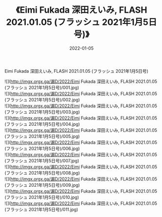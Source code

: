 ﻿---
layout: post
title:  《Eimi Fukada 深田えいみ, FLASH 2021.01.05 (フラッシュ 2021年1月5日号)》
date:   2022-01-05
img: http://imgx.orgx.ga/漏D/2022/Eimi Fukada 深田えいみ, FLASH 2021.01.05 (フラッシュ 2021年1月5日号)/000.jpg
categories: [美女, 清纯, 唯美]
---

Eimi Fukada 深田えいみ, FLASH 2021.01.05 (フラッシュ 2021年1月5日号)

  ![](http://imgx.orgx.ga/漏D/2022/Eimi Fukada 深田えいみ, FLASH 2021.01.05 (フラッシュ 2021年1月5日号)/001.jpg) <br> ![](http://imgx.orgx.ga/漏D/2022/Eimi Fukada 深田えいみ, FLASH 2021.01.05 (フラッシュ 2021年1月5日号)/002.jpg) <br> ![](http://imgx.orgx.ga/漏D/2022/Eimi Fukada 深田えいみ, FLASH 2021.01.05 (フラッシュ 2021年1月5日号)/003.jpg) <br> ![](http://imgx.orgx.ga/漏D/2022/Eimi Fukada 深田えいみ, FLASH 2021.01.05 (フラッシュ 2021年1月5日号)/004.jpg) <br> ![](http://imgx.orgx.ga/漏D/2022/Eimi Fukada 深田えいみ, FLASH 2021.01.05 (フラッシュ 2021年1月5日号)/005.jpg) <br> ![](http://imgx.orgx.ga/漏D/2022/Eimi Fukada 深田えいみ, FLASH 2021.01.05 (フラッシュ 2021年1月5日号)/006.jpg) <br> ![](http://imgx.orgx.ga/漏D/2022/Eimi Fukada 深田えいみ, FLASH 2021.01.05 (フラッシュ 2021年1月5日号)/007.jpg) <br> ![](http://imgx.orgx.ga/漏D/2022/Eimi Fukada 深田えいみ, FLASH 2021.01.05 (フラッシュ 2021年1月5日号)/008.jpg) <br> ![](http://imgx.orgx.ga/漏D/2022/Eimi Fukada 深田えいみ, FLASH 2021.01.05 (フラッシュ 2021年1月5日号)/009.jpg) <br> ![](http://imgx.orgx.ga/漏D/2022/Eimi Fukada 深田えいみ, FLASH 2021.01.05 (フラッシュ 2021年1月5日号)/010.jpg) <br> ![](http://imgx.orgx.ga/漏D/2022/Eimi Fukada 深田えいみ, FLASH 2021.01.05 (フラッシュ 2021年1月5日号)/011.jpg) <br>